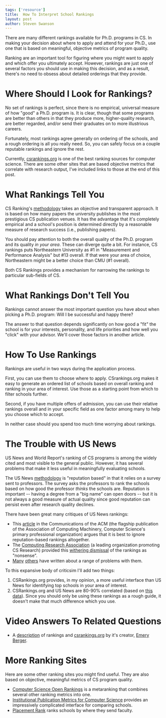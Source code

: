```yaml
---
tags: ['resource']
title:  How To Interpret School Rankings
layout: post
author: Steven Swanson
---
```


There are many different rankings available for Ph.D. programs in CS.  In making your decision about where to apply and attend for your Ph.D., use one that is based on meaningful, objective metrics of program quality.

Ranking are an important tool for figuring where you might want to apply and
which offer you ultimately accept.  However, rankings are just one of several
factors you should use in making this decision, and as a result, there's no
need to obsess about detailed orderings that they provide.

# Where Should I Look for Rankings?

No set of rankings is perfect, since there is no empirical, universal measure
of how "good" a Ph.D. program is.  It is clear, though that some programs are
better than others in that they produce more, higher-quality research, are
better regarded, and/or send their graduates on to more illustrious careers.

Fortunately, most rankings agree generally on ordering of the schools, and a
rough ordering is all you really need.  So, you can safely focus on a couple
reputable rankings and ignore the rest.

Currently, [csrankings.org](https://csrankings.org) is one of the best ranking sources for computer science.  There are some other sites that are based objective metrics that correlate with research output, I've included links to those at the end of this post.

# What Rankings Tell You

CS Ranking's [methodology](http://csrankings.org/faq.html) takes an objective and transparent approach.  It is based on how many
papers the university publishes in the most prestigious CS publication venues.  It
has the advantage that it's completely empirical and a school's position is determined directly by a reasonable measure of research success (i.e., publishing papers).

You should pay attention to both the overall quality of the Ph.D. program and its
quality _in your area_.  These can diverge quite a bit.  For instance, CS rankings
puts Northeastern University as #1 in "Measurement and Performance Analysis" but
#13 overall.  If that were your area of choice, Northeastern might be a better
choice than CMU (#1 overall).

Both CS Rankings provides a mechanism for narrowing the rankings to
particular sub-fields of CS.

# What Rankings Don't Tell You

Rankings cannot answer the most important question you have about when picking
a Ph.D. program: Will I be successful and happy there?

The answer to that question depends significantly on how good a "fit" the
school is for your interests, personality, and life priorities and how well you
"click" with your advisor.  We'll cover those factors in another article.

# How To Use Rankings

Rankings are useful in two ways during the application process.

First, you can use them to choose where to apply.  CSrankings.org makes it easy to generate
an ordered list of schools based on overall ranking and ranking in your area of
interest.  Use those as a starting point
from which to filter schools further.

Second, if you have multiple offers of admission, you can use their relative
rankings overall and in your specific field as one factor among many to help
you choose which to accept.

In neither case should you spend too much time worrying about rankings.

# The Trouble with US News

US News and World Report's ranking of CS programs is among the widely cited and most visible to the general public.  However, it has several problems that make it less useful in meaningfully evaluating schools.

The US News [methodology](https://www.usnews.com/education/best-graduate-schools/articles/science-schools-methodology)
is "reputation based" in that it relies on a survey sent to professors.  The
survey asks the professors to rank the schools based on how good the professor _thinks_
the schools are.  Reputation is important -- having a degree from a "big name" can
open doors -- but it is not always a good measure of actual quality since good
reputation can persist even after research quality declines.

There have been great many critiques of US News rankings:

* This [article](https://github.com/GOTOrankings/gotorankings.github.io/raw/master/p29-berger.pdf) in the Communications of the ACM (the flagship publication of the Association of Computing Machinery, Computer Science's primary professional organization) argues that it is best to ignore reputation-based rankings altogether.
* The [Computing Research Association](https://cra.org/) (a leading organization promoting CS Research) provided this [withering dismissal](https://cra.org/cra-statement-us-news-world-report-rankings-computer-science-universities/) of the rankings as "nonsense".
* [Many](https://blog.regehr.org/archives/1558) [others](http://www.theexclusive.org/2017/11/cs-rankings.html) have written about a range of problems with them.

To this expansive body of criticsim I'll add two things:

1.  CSRankings.org provides, in my opinion, a more useful interface than US News for identifying top schools in your area of interest.
2.  CSRankings.org and US News are 80-90% correlated (based on [this data](https://drafty.cs.brown.edu/csopenrankings/)).  Since you should only be using these rankings as a rough guide, it doesn't make that much difference which you use.

# Video Answers To Related Questions

* A [description](https://youtu.be/151sL2rTLXA?t=667) of rankings and [csrankings.org](http://csrankings.org) by it's creator, [Emery Berger](https://emeryberger.com/). 

# More Ranking Sites

Here are some other ranking sites you might find useful.  They are also based on objective, meaningful metrics of CS program quality.

* [Computer Science Open Rankings](https://drafty.cs.brown.edu/csopenrankings/) is a metaranking that combines several other ranking metrics into one.
* [Institutional Publication Metrics for Computer Science](http://csmetrics.org/) provides an impressively complicated interface for comparing schools.
* [Placement Rank](https://drafty.cs.brown.edu/csopenrankings/placement-rank.html) ranks schools by where they send faculty.
